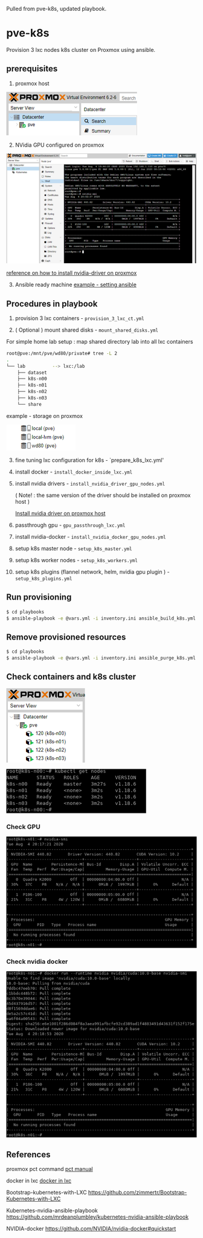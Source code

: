 Pulled from pve-k8s, updated playbook.



# pve-k8s

Provision 3 lxc nodes k8s cluster on Proxmox using ansible.

## prerequisites 

1. proxmox host 

![](./docs/img/proxmox-host.png)

2. NVidia GPU configured on proxmox 

![](./docs/img/gpu-on-proxmox.png)

[reference on how to install nvidia-driver on proxmox](https://medium.com/@MARatsimbazafy/journey-to-deep-learning-nvidia-gpu-passthrough-to-lxc-container-97d0bc474957)

3. Ansible ready machine [example - setting ansible](./docs/ex_ansible_setting.md)



## Procedures in playbook 

1. provision 3 lxc containers - `provision_3_lxc_ct.yml` 

2. ( Optional ) mount shared disks - `mount_shared_disks.yml`

For simple home lab setup : map shared directory lab into all lxc containers

```bash
root@pve:/mnt/pve/wd80/private# tree -L 2
.
└── lab          --> lxc:/lab
    ├── dataset  
    ├── k8s-n00  
    ├── k8s-n01
    ├── k8s-n02
    ├── k8s-n03    
    └── share
```

example - storage on proxmox 

![](./docs/img/shared_storage.png) 



3. fine tuning lxc configuration for k8s - `prepare_k8s_lxc.yml'

4. install docker - `install_docker_inside_lxc.yml` 

5. install nvidia drivers - `install_nvidia_driver_gpu_nodes.yml`

   ( Note! : the same version of the driver should be installed on proxmox host )
   
   [Install nvidia driver on proxmox host](https://www.passbe.com/2020/02/19/gpu-nvidia-passthrough-on-proxmox-lxc-container/)

6. passthrough gpu - `gpu_passthrough_lxc.yml`

7. install nvidia-docker - `install_nvidia_docker_gpu_nodes.yml`

8. setup k8s master node - `setup_k8s_master.yml`

9. setup k8s worker nodes - `setup_k8s_workers.yml`

10. setup k8s plugins (flannel network, helm, nvidia gpu plugin ) - `setup_k8s_plugins.yml`


## Run provisioning

```bash
$ cd playbooks
$ ansible-playbook -e @vars.yml -i inventory.ini ansible_build_k8s.yml
```

## Remove provisioned resources 

```bash
$ cd playbooks
$ ansible-playbook -e @vars.yml -i inventory.ini ansible_purge_k8s.yml
```

## Check containers and k8s cluster

![](./docs/img/k8s_containers.png)

![](./docs/img/k8s_nodes.png)

### Check GPU 

![](./docs/img/nvidia-smi-k8s-n01.png)


### Check nvidia docker 

![](./docs/img/nvidia-docker-k8s-n01.png)


## References 

proxmox pct command [pct manual](https://pve.proxmox.com/pve-docs/pct.1.html)

docker in lxc [docker in lxc](https://discuss.linuxcontainers.org/t/working-install-of-docker-ce-in-lxc-unprivileged-container-in-proxmox/3828)

Bootstrap-kubernetes-with-LXC https://github.com/zimmertr/Bootstrap-Kubernetes-with-LXC

Kubernetes-nvidia-ansible-playbook https://github.com/mrdeanplumbley/kubernetes-nvidia-ansible-playbook 

NVIDIA-docker https://github.com/NVIDIA/nvidia-docker#quickstart

